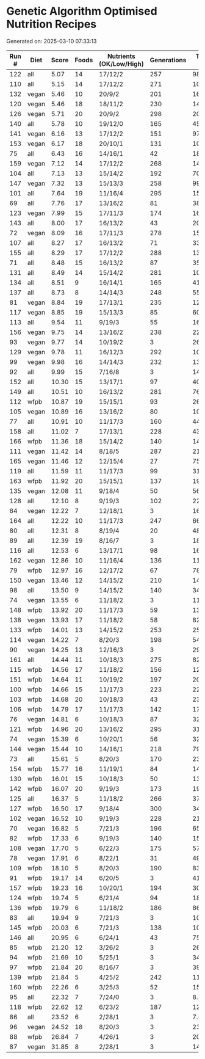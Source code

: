 # Genetic Algorithm Optimised Nutrition Recipes

Generated on: 2025-03-10 07:33:13

| Run # | Diet | Score | Foods | Nutrients (OK/Low/High) | Generations | Time (s) | Filename |
|-------|------|-------|-------|----------------------|------------|----------|----------|
| 122 | all | 5.07 | 14 | 17/12/2 | 257 | 981.8 | [meal_122_20250309_160747.json](recipes/html/meal_122_20250309_160747.html) |
| 110 | all | 5.15 | 14 | 17/12/2 | 271 | 1047.6 | [meal_110_20250309_121140.json](recipes/html/meal_110_20250309_121140.html) |
| 132 | vegan | 5.46 | 10 | 20/9/2 | 201 | 1643.0 | [meal_132_20250309_190338.json](recipes/html/meal_132_20250309_190338.html) |
| 120 | vegan | 5.46 | 18 | 18/11/2 | 230 | 1471.7 | [meal_120_20250309_150657.json](recipes/html/meal_120_20250309_150657.html) |
| 126 | vegan | 5.71 | 20 | 20/9/2 | 298 | 2047.3 | [meal_126_20250309_170347.json](recipes/html/meal_126_20250309_170347.html) |
| 140 | all | 5.78 | 10 | 19/12/0 | 165 | 453.0 | [meal_140_20250309_220650.json](recipes/html/meal_140_20250309_220650.html) |
| 141 | vegan | 6.16 | 13 | 17/12/2 | 151 | 979.5 | [meal_141_20250309_220650.json](recipes/html/meal_141_20250309_220650.html) |
| 153 | vegan | 6.17 | 18 | 20/10/1 | 131 | 1044.9 | [meal_153_20250310_030839.json](recipes/html/meal_153_20250310_030839.html) |
| 75 | all | 6.43 | 16 | 14/16/1 | 42 | 186.5 | [meal_75_20250309_004657.json](recipes/html/meal_75_20250309_004657.html) |
| 159 | vegan | 7.12 | 14 | 17/12/2 | 268 | 1453.5 | [meal_159_20250310_050802.json](recipes/html/meal_159_20250310_050802.html) |
| 104 | all | 7.13 | 13 | 15/14/2 | 192 | 700.1 | [meal_104_20250309_100658.json](recipes/html/meal_104_20250309_100658.html) |
| 147 | vegan | 7.32 | 13 | 15/13/3 | 258 | 990.3 | [meal_147_20250310_003621.json](recipes/html/meal_147_20250310_003621.html) |
| 101 | all | 7.64 | 19 | 11/16/4 | 295 | 1526.4 | [meal_101_20250309_090655.json](recipes/html/meal_101_20250309_090655.html) |
| 69 | all | 7.76 | 17 | 13/16/2 | 81 | 383.9 | [meal_69_20250308_220600.json](recipes/html/meal_69_20250308_220600.html) |
| 123 | vegan | 7.99 | 15 | 17/11/3 | 174 | 1687.3 | [meal_123_20250309_160747.json](recipes/html/meal_123_20250309_160747.html) |
| 143 | all | 8.00 | 17 | 16/13/2 | 43 | 204.9 | [meal_143_20250309_230708.json](recipes/html/meal_143_20250309_230708.html) |
| 72 | vegan | 8.09 | 16 | 17/11/3 | 278 | 1548.1 | [meal_72_20250308_230652.json](recipes/html/meal_72_20250308_230652.html) |
| 107 | all | 8.27 | 17 | 16/13/2 | 71 | 334.2 | [meal_107_20250309_110621.json](recipes/html/meal_107_20250309_110621.html) |
| 155 | all | 8.29 | 17 | 17/12/2 | 288 | 1326.6 | [meal_155_20250310_040925.json](recipes/html/meal_155_20250310_040925.html) |
| 71 | all | 8.48 | 15 | 16/13/2 | 87 | 357.8 | [meal_71_20250308_230652.json](recipes/html/meal_71_20250308_230652.html) |
| 131 | all | 8.49 | 14 | 15/14/2 | 281 | 1092.7 | [meal_131_20250309_190338.json](recipes/html/meal_131_20250309_190338.html) |
| 134 | all | 8.51 | 9 | 16/14/1 | 165 | 410.8 | [meal_134_20250309_200746.json](recipes/html/meal_134_20250309_200746.html) |
| 137 | all | 8.73 | 8 | 14/14/3 | 248 | 559.6 | [meal_137_20250309_210655.json](recipes/html/meal_137_20250309_210655.html) |
| 81 | vegan | 8.84 | 19 | 17/13/1 | 235 | 1277.4 | [meal_81_20250309_015608.json](recipes/html/meal_81_20250309_015608.html) |
| 117 | vegan | 8.85 | 19 | 15/13/3 | 85 | 601.6 | [meal_117_20250309_140447.json](recipes/html/meal_117_20250309_140447.html) |
| 113 | all | 9.54 | 11 | 9/19/3 | 55 | 168.3 | [meal_113_20250309_130710.json](recipes/html/meal_113_20250309_130710.html) |
| 156 | vegan | 9.75 | 14 | 13/16/2 | 238 | 2224.4 | [meal_156_20250310_040925.json](recipes/html/meal_156_20250310_040925.html) |
| 93 | vegan | 9.77 | 14 | 10/19/2 | 3 | 26.4 | [meal_93_20250309_070703.json](recipes/html/meal_93_20250309_070703.html) |
| 129 | vegan | 9.78 | 11 | 16/12/3 | 292 | 1098.6 | [meal_129_20250309_180842.json](recipes/html/meal_129_20250309_180842.html) |
| 99 | vegan | 9.98 | 16 | 14/14/3 | 232 | 1341.2 | [meal_99_20250309_074055.json](recipes/html/meal_99_20250309_074055.html) |
| 92 | all | 9.99 | 15 | 7/16/8 | 3 | 14.9 | [meal_92_20250309_070703.json](recipes/html/meal_92_20250309_070703.html) |
| 152 | all | 10.30 | 15 | 13/17/1 | 97 | 402.1 | [meal_152_20250310_030839.json](recipes/html/meal_152_20250310_030839.html) |
| 149 | all | 10.51 | 10 | 16/13/2 | 281 | 766.0 | [meal_149_20250310_015809.json](recipes/html/meal_149_20250310_015809.html) |
| 112 | wfpb | 10.87 | 19 | 15/15/1 | 93 | 2631.6 | [meal_112_20250309_121140.json](recipes/html/meal_112_20250309_121140.html) |
| 105 | vegan | 10.89 | 16 | 13/16/2 | 80 | 1053.3 | [meal_105_20250309_100658.json](recipes/html/meal_105_20250309_100658.html) |
| 77 | all | 10.91 | 10 | 11/17/3 | 160 | 442.6 | [meal_77_20250309_013616.json](recipes/html/meal_77_20250309_013616.html) |
| 158 | all | 11.02 | 7 | 17/13/1 | 228 | 436.1 | [meal_158_20250310_050802.json](recipes/html/meal_158_20250310_050802.html) |
| 166 | wfpb | 11.36 | 18 | 15/14/2 | 140 | 1428.5 | [meal_166_20250310_070925.json](recipes/html/meal_166_20250310_070925.html) |
| 111 | vegan | 11.42 | 14 | 8/18/5 | 287 | 2146.8 | [meal_111_20250309_121140.json](recipes/html/meal_111_20250309_121140.html) |
| 165 | vegan | 11.46 | 12 | 12/15/4 | 27 | 753.1 | [meal_165_20250310_070925.json](recipes/html/meal_165_20250310_070925.html) |
| 119 | all | 11.59 | 11 | 11/17/3 | 99 | 311.5 | [meal_119_20250309_150657.json](recipes/html/meal_119_20250309_150657.html) |
| 163 | wfpb | 11.92 | 20 | 15/15/1 | 137 | 1922.6 | [meal_163_20250310_061124.json](recipes/html/meal_163_20250310_061124.html) |
| 135 | vegan | 12.08 | 11 | 9/18/4 | 50 | 561.1 | [meal_135_20250309_200746.json](recipes/html/meal_135_20250309_200746.html) |
| 128 | all | 12.10 | 8 | 9/19/3 | 102 | 225.9 | [meal_128_20250309_180842.json](recipes/html/meal_128_20250309_180842.html) |
| 84 | vegan | 12.22 | 7 | 12/18/1 | 3 | 16.0 | [meal_84_20250309_040827.json](recipes/html/meal_84_20250309_040827.html) |
| 164 | all | 12.22 | 10 | 11/17/3 | 247 | 667.0 | [meal_164_20250310_070925.json](recipes/html/meal_164_20250310_070925.html) |
| 80 | all | 12.31 | 8 | 8/19/4 | 20 | 48.0 | [meal_80_20250309_015608.json](recipes/html/meal_80_20250309_015608.html) |
| 89 | all | 12.39 | 19 | 8/16/7 | 3 | 18.6 | [meal_89_20250309_060944.json](recipes/html/meal_89_20250309_060944.html) |
| 116 | all | 12.53 | 6 | 13/17/1 | 98 | 165.0 | [meal_116_20250309_140447.json](recipes/html/meal_116_20250309_140447.html) |
| 162 | vegan | 12.86 | 10 | 11/16/4 | 136 | 1188.9 | [meal_162_20250310_061124.json](recipes/html/meal_162_20250310_061124.html) |
| 79 | wfpb | 12.97 | 16 | 12/17/2 | 67 | 783.6 | [meal_79_20250309_013616.json](recipes/html/meal_79_20250309_013616.html) |
| 150 | vegan | 13.46 | 12 | 14/15/2 | 210 | 1445.0 | [meal_150_20250310_015809.json](recipes/html/meal_150_20250310_015809.html) |
| 98 | all | 13.50 | 9 | 14/15/2 | 140 | 344.7 | [meal_98_20250309_074055.json](recipes/html/meal_98_20250309_074055.html) |
| 74 | vegan | 13.55 | 6 | 11/18/2 | 3 | 11.9 | [meal_74_20250309_081523.json](recipes/html/meal_74_20250309_081523.html) |
| 148 | wfpb | 13.92 | 20 | 11/17/3 | 59 | 1310.2 | [meal_148_20250310_003621.json](recipes/html/meal_148_20250310_003621.html) |
| 138 | vegan | 13.93 | 17 | 11/18/2 | 58 | 829.5 | [meal_138_20250309_210655.json](recipes/html/meal_138_20250309_210655.html) |
| 133 | wfpb | 14.01 | 13 | 14/15/2 | 253 | 2542.7 | [meal_133_20250309_190338.json](recipes/html/meal_133_20250309_190338.html) |
| 114 | vegan | 14.22 | 7 | 8/20/3 | 198 | 542.9 | [meal_114_20250309_130710.json](recipes/html/meal_114_20250309_130710.html) |
| 90 | vegan | 14.25 | 13 | 12/16/3 | 3 | 29.5 | [meal_90_20250309_060944.json](recipes/html/meal_90_20250309_060944.html) |
| 161 | all | 14.44 | 11 | 10/18/3 | 275 | 822.1 | [meal_161_20250310_061124.json](recipes/html/meal_161_20250310_061124.html) |
| 115 | wfpb | 14.56 | 17 | 11/18/2 | 156 | 1266.2 | [meal_115_20250309_130710.json](recipes/html/meal_115_20250309_130710.html) |
| 151 | wfpb | 14.64 | 11 | 10/19/2 | 197 | 2031.3 | [meal_151_20250310_015809.json](recipes/html/meal_151_20250310_015809.html) |
| 100 | wfpb | 14.66 | 15 | 11/17/3 | 223 | 2238.7 | [meal_100_20250309_074055.json](recipes/html/meal_100_20250309_074055.html) |
| 103 | wfpb | 14.68 | 20 | 10/18/3 | 43 | 2380.9 | [meal_103_20250309_090655.json](recipes/html/meal_103_20250309_090655.html) |
| 106 | wfpb | 14.79 | 17 | 11/17/3 | 142 | 1732.9 | [meal_106_20250309_100658.json](recipes/html/meal_106_20250309_100658.html) |
| 76 | vegan | 14.81 | 6 | 10/18/3 | 87 | 327.8 | [meal_76_20250309_004657.json](recipes/html/meal_76_20250309_004657.html) |
| 121 | wfpb | 14.96 | 20 | 13/16/2 | 295 | 3110.7 | [meal_121_20250309_150657.json](recipes/html/meal_121_20250309_150657.html) |
| 74 | vegan | 15.39 | 6 | 10/20/1 | 56 | 326.4 | [meal_74_20250309_003610.json](recipes/html/meal_74_20250309_003610.html) |
| 144 | vegan | 15.44 | 10 | 14/16/1 | 218 | 795.0 | [meal_144_20250309_230708.json](recipes/html/meal_144_20250309_230708.html) |
| 73 | all | 15.61 | 5 | 8/20/3 | 170 | 236.5 | [meal_73_20250309_003610.json](recipes/html/meal_73_20250309_003610.html) |
| 154 | wfpb | 15.77 | 16 | 11/19/1 | 84 | 1413.0 | [meal_154_20250310_030839.json](recipes/html/meal_154_20250310_030839.html) |
| 130 | wfpb | 16.01 | 15 | 10/18/3 | 50 | 1301.9 | [meal_130_20250309_180842.json](recipes/html/meal_130_20250309_180842.html) |
| 142 | wfpb | 16.07 | 20 | 9/19/3 | 173 | 1912.8 | [meal_142_20250309_220650.json](recipes/html/meal_142_20250309_220650.html) |
| 125 | all | 16.37 | 5 | 11/18/2 | 266 | 379.0 | [meal_125_20250309_170347.json](recipes/html/meal_125_20250309_170347.html) |
| 127 | wfpb | 16.50 | 17 | 9/18/4 | 300 | 3489.8 | [meal_127_20250309_170347.json](recipes/html/meal_127_20250309_170347.html) |
| 102 | vegan | 16.52 | 10 | 9/19/3 | 228 | 2148.1 | [meal_102_20250309_090655.json](recipes/html/meal_102_20250309_090655.html) |
| 70 | vegan | 16.82 | 5 | 7/21/3 | 196 | 651.7 | [meal_70_20250308_220600.json](recipes/html/meal_70_20250308_220600.html) |
| 82 | wfpb | 17.33 | 6 | 9/19/3 | 140 | 1508.3 | [meal_82_20250309_015608.json](recipes/html/meal_82_20250309_015608.html) |
| 108 | vegan | 17.70 | 5 | 6/22/3 | 175 | 571.6 | [meal_108_20250309_110621.json](recipes/html/meal_108_20250309_110621.html) |
| 78 | vegan | 17.91 | 6 | 8/22/1 | 31 | 493.3 | [meal_78_20250309_013616.json](recipes/html/meal_78_20250309_013616.html) |
| 109 | wfpb | 18.10 | 5 | 8/20/3 | 190 | 835.8 | [meal_109_20250309_110621.json](recipes/html/meal_109_20250309_110621.html) |
| 91 | wfpb | 19.17 | 14 | 6/20/5 | 3 | 41.3 | [meal_91_20250309_060944.json](recipes/html/meal_91_20250309_060944.html) |
| 157 | wfpb | 19.23 | 16 | 10/20/1 | 194 | 3057.7 | [meal_157_20250310_040925.json](recipes/html/meal_157_20250310_040925.html) |
| 124 | wfpb | 19.74 | 5 | 6/21/4 | 94 | 1815.6 | [meal_124_20250309_160747.json](recipes/html/meal_124_20250309_160747.html) |
| 136 | wfpb | 19.79 | 6 | 11/18/2 | 186 | 869.4 | [meal_136_20250309_200746.json](recipes/html/meal_136_20250309_200746.html) |
| 83 | all | 19.94 | 9 | 7/21/3 | 3 | 10.1 | [meal_83_20250309_040827.json](recipes/html/meal_83_20250309_040827.html) |
| 145 | wfpb | 20.03 | 6 | 7/21/3 | 138 | 1022.3 | [meal_145_20250309_230708.json](recipes/html/meal_145_20250309_230708.html) |
| 146 | all | 20.95 | 6 | 6/24/1 | 43 | 75.2 | [meal_146_20250310_003621.json](recipes/html/meal_146_20250310_003621.html) |
| 85 | wfpb | 21.20 | 12 | 3/26/2 | 3 | 26.2 | [meal_85_20250309_040827.json](recipes/html/meal_85_20250309_040827.html) |
| 94 | wfpb | 21.69 | 10 | 5/25/1 | 3 | 34.7 | [meal_94_20250309_070703.json](recipes/html/meal_94_20250309_070703.html) |
| 97 | wfpb | 21.84 | 20 | 8/16/7 | 3 | 39.9 | [meal_97_20250309_071806.json](recipes/html/meal_97_20250309_071806.html) |
| 139 | wfpb | 21.84 | 5 | 4/25/2 | 242 | 1167.2 | [meal_139_20250309_210655.json](recipes/html/meal_139_20250309_210655.html) |
| 160 | wfpb | 22.26 | 6 | 3/25/3 | 52 | 1538.1 | [meal_160_20250310_050802.json](recipes/html/meal_160_20250310_050802.html) |
| 95 | all | 22.32 | 7 | 7/24/0 | 3 | 8.3 | [meal_95_20250309_071806.json](recipes/html/meal_95_20250309_071806.html) |
| 118 | wfpb | 22.62 | 12 | 6/23/2 | 187 | 1212.1 | [meal_118_20250309_140447.json](recipes/html/meal_118_20250309_140447.html) |
| 86 | all | 23.52 | 6 | 2/28/1 | 3 | 7.6 | [meal_86_20250309_050657.json](recipes/html/meal_86_20250309_050657.html) |
| 96 | vegan | 24.52 | 18 | 8/20/3 | 3 | 23.2 | [meal_96_20250309_071806.json](recipes/html/meal_96_20250309_071806.html) |
| 88 | wfpb | 26.84 | 7 | 4/26/1 | 3 | 20.1 | [meal_88_20250309_050657.json](recipes/html/meal_88_20250309_050657.html) |
| 87 | vegan | 31.85 | 8 | 2/28/1 | 3 | 14.2 | [meal_87_20250309_050657.json](recipes/html/meal_87_20250309_050657.html) |
